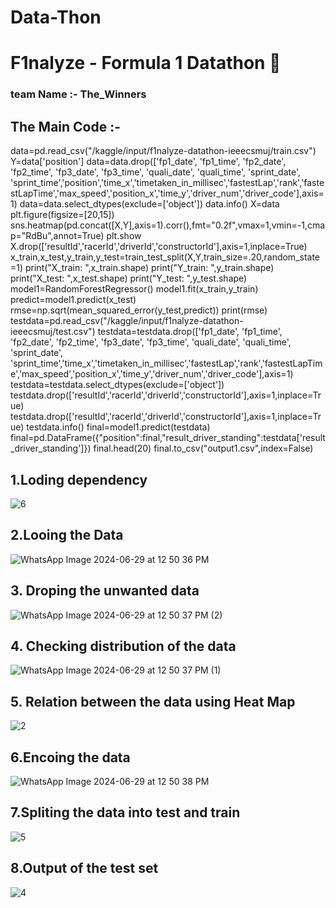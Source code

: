 # Data-Thon

# F1nalyze - Formula 1 Datathon 🚀
### team Name :- The_Winners 
## The Main Code :-
  data=pd.read_csv("/kaggle/input/f1nalyze-datathon-ieeecsmuj/train.csv")
Y=data['position']
data=data.drop(['fp1_date', 'fp1_time',
       'fp2_date', 'fp2_time', 'fp3_date', 'fp3_time', 'quali_date',
       'quali_time', 'sprint_date', 'sprint_time','position','time_x','timetaken_in_millisec','fastestLap','rank','fastestLapTime','max_speed','position_x','time_y','driver_num','driver_code'],axis=1)
data=data.select_dtypes(exclude=['object'])
data.info()
X=data
plt.figure(figsize=[20,15])
sns.heatmap(pd.concat([X,Y],axis=1).corr(),fmt="0.2f",vmax=1,vmin=-1,cmap="RdBu",annot=True)
plt.show
X.drop(['resultId','racerId','driverId','constructorId'],axis=1,inplace=True)
x_train,x_test,y_train,y_test=train_test_split(X,Y,train_size=.20,random_state=1)
print("X_train: ",x_train.shape)
print("Y_train: ",y_train.shape)
print("X_test: ",x_test.shape)
print("Y_test: ",y_test.shape)
model1=RandomForestRegressor()
model1.fit(x_train,y_train)
predict=model1.predict(x_test)
rmse=np.sqrt(mean_squared_error(y_test,predict))
print(rmse)
testdata=pd.read_csv("/kaggle/input/f1nalyze-datathon-ieeecsmuj/test.csv")
testdata=testdata.drop(['fp1_date', 'fp1_time',
       'fp2_date', 'fp2_time', 'fp3_date', 'fp3_time', 'quali_date',
       'quali_time', 'sprint_date', 'sprint_time','time_x','timetaken_in_millisec','fastestLap','rank','fastestLapTime','max_speed','position_x','time_y','driver_num','driver_code'],axis=1)
testdata=testdata.select_dtypes(exclude=['object'])
testdata.drop(['resultId','racerId','driverId','constructorId'],axis=1,inplace=True)
testdata.drop(['resultId','racerId','driverId','constructorId'],axis=1,inplace=True)
testdata.info()
final=model1.predict(testdata)
final=pd.DataFrame({"position":final,"result_driver_standing":testdata['result_driver_standing']})
final.head(20)
final.to_csv("output1.csv",index=False)
## 1.Loding dependency
![6](https://github.com/SreeCharan1234/Data-Thon/assets/119997965/de5bcad1-e96a-42c7-9c7c-4fed19823465)

## 2.Looing the Data
![WhatsApp Image 2024-06-29 at 12 50 36 PM](https://github.com/SreeCharan1234/Data-Thon/assets/119997965/6a03619a-5b24-402e-93a0-191283c52aec)
## 3. Droping the  unwanted data
![WhatsApp Image 2024-06-29 at 12 50 37 PM (2)](https://github.com/SreeCharan1234/Data-Thon/assets/119997965/285f278a-8865-4140-b5d6-673aca783856)
## 4. Checking distribution of the data
![WhatsApp Image 2024-06-29 at 12 50 37 PM (1)](https://github.com/SreeCharan1234/Data-Thon/assets/119997965/1ad1b07c-948f-4fab-81ed-168424b778f2)
## 5. Relation between the data using Heat Map
![2](https://github.com/SreeCharan1234/Data-Thon/assets/119997965/77cc20d4-0231-4a23-802e-e56843b1144b)
## 6.Encoing the data
![WhatsApp Image 2024-06-29 at 12 50 38 PM](https://github.com/SreeCharan1234/Data-Thon/assets/119997965/76d27915-91f7-4667-9299-7def6753a502)

## 7.Spliting the data into test and train

![5](https://github.com/SreeCharan1234/Data-Thon/assets/119997965/d7046f6b-a785-4bf7-9b0a-73e90c4e2fb0)

## 8.Output of the test set 
![4](https://github.com/SreeCharan1234/Data-Thon/assets/119997965/279c4910-a862-47da-ab60-d83a61be8be2)
